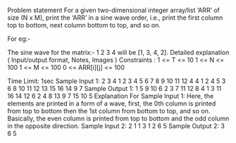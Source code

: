 Problem statement
For a given two-dimensional integer array/list ‘ARR’ of size (N x M), print the ‘ARR’ in a sine wave order, i.e., print the first column top to bottom, next column bottom to top, and so on.

For eg:-

The sine wave for the matrix:-
1 2
3 4
will be [1, 3, 4, 2].
Detailed explanation ( Input/output format, Notes, Images )
Constraints :
1 <= T <= 10
1 <= N <= 100
1 <= M <= 100
0 <= ARR[i][j] <= 100

Time Limit: 1sec
Sample Input 1:
2
3 4
1 2 3 4
5 6 7 8
9 10 11 12
4 4
1 2 4 5
3 6 8 10
11 12 13 15
16 14 9 7
Sample Output 1:
1 5 9 10 6 2 3 7 11 12 8 4
1 3 11 16 14 12 6 2 4 8 13 9 7 15 10 5 
Explanation For Sample Input 1:
Here, the elements are printed in a form of a wave, first, the 0th column is printed from top to bottom then the 1st column from bottom to top, and so on. Basically, the even column is printed from top to bottom and the odd column in the opposite direction.
Sample Input 2:
2
1 1
3
1 2
6 5
Sample Output 2:
3
6 5 